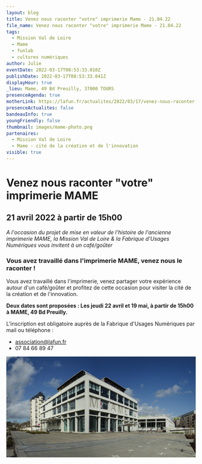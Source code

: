 ```yaml
---
layout: blog
title: Venez nous raconter "votre" imprimerie Mame - 21.04.22
file_name: Venez nous raconter "votre" imprimerie Mame - 21.04.22
tags:
  - Mission Val de Loire
  - Mame
  - funlab
  - cultures numériques
author: Julie
eventDate: 2022-03-17T08:53:33.010Z
publishDate: 2022-03-17T08:53:33.041Z
displayHour: true
_lieu: Mame, 49 Bd Preuilly, 37000 TOURS
presenceAgenda: true
motherLink: https://lafun.fr/actualites/2022/03/17/venez-nous-raconter-votre-imprimerie-mame/
presenceActualites: false
bandeauInfo: true
youngFriendly: false
thumbnail: images/mame-photo.png
partenaires:
  - Mission Val de Loire
  - Mame - cité de la création et de l'innovation
visible: true
---
```

# Venez nous raconter "votre" imprimerie MAME

## 21 avril 2022 à partir de 15h00

*A l'occasion du projet de mise en valeur de l'histoire
de l'ancienne imprimerie MAME, la Mission Val de Loire & la Fabrique d'Usages Numériques vous invitent à un café/goûter*

### Vous avez travaillé dans l'imprimerie MAME, venez nous le raconter !

Vous avez travaillé dans l'imprimerie, venez partager votre expérience autour d'un café/goûter et profitez de cette occasion pour visiter la cité de la création et de l'innovation.

**Deux dates sont proposées :
Les jeudi 22 avril et 19 mai, à partir de 15h00 à MAME, 49 Bd Preuilly.**

L'inscription est obligatoire auprès de la Fabrique d'Usages Numériques par mail ou téléphone :

* association@lafun.fr
* 07 84 66 89 47

![](images/mame-photo.png)